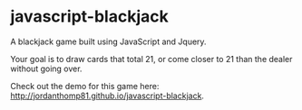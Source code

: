 # javascript-blackjack
A blackjack game built using JavaScript and Jquery.

Your goal is to draw cards that total 21, or come closer to 21 than the dealer without going over.

Check out the demo for this game here: http://jordanthomp81.github.io/javascript-blackjack.
